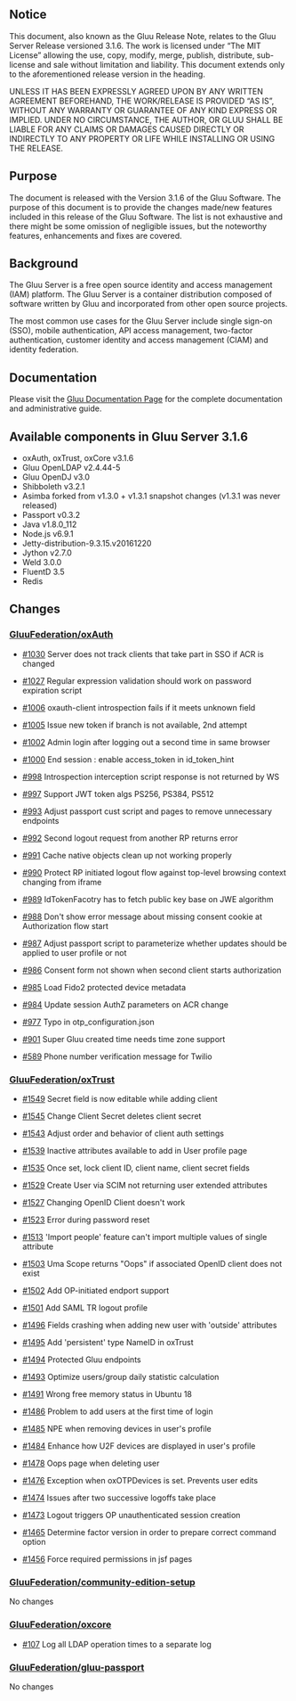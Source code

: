 ## Notice

This document, also known as the Gluu Release Note, 
relates to the Gluu Server Release versioned 3.1.6. The work is licensed under “The MIT License” 
allowing the use, copy, modify, merge, publish, distribute, sub-license and sale without 
limitation and liability. This document extends only to the aforementioned release version 
in the heading.

UNLESS IT HAS BEEN EXPRESSLY AGREED UPON BY ANY WRITTEN AGREEMENT BEFOREHAND, 
THE WORK/RELEASE IS PROVIDED “AS IS”, WITHOUT ANY WARRANTY OR GUARANTEE OF ANY KIND 
EXPRESS OR IMPLIED. UNDER NO CIRCUMSTANCE, THE AUTHOR, OR GLUU SHALL BE LIABLE FOR ANY 
CLAIMS OR DAMAGES CAUSED DIRECTLY OR INDIRECTLY TO ANY PROPERTY OR LIFE WHILE INSTALLING 
OR USING THE RELEASE.

## Purpose

The document is released with the Version 3.1.6 of the Gluu Software. The purpose of this document is to provide the changes made/new features included in this release of the Gluu Software. The list is not exhaustive and there might be some omission of negligible issues, but the noteworthy features, enhancements and fixes are covered. 

## Background

The Gluu Server is a free open source identity and access management (IAM) platform. The Gluu Server is a container distribution composed of software written by Gluu and incorporated from other open source projects. 

The most common use cases for the Gluu Server include single sign-on (SSO), mobile authentication, API access management, two-factor authentication, customer identity and access management (CIAM) and identity federation.

## Documentation

Please visit the [Gluu Documentation Page](http://www.gluu.org/docs/ce) for the complete 
documentation and administrative guide. 

## Available components in Gluu Server 3.1.6
- oxAuth, oxTrust, oxCore v3.1.6
- Gluu OpenLDAP v2.4.44-5
- Gluu OpenDJ v3.0
- Shibboleth v3.2.1
- Asimba forked from v1.3.0 + v1.3.1 snapshot changes (v1.3.1 was never released)
- Passport v0.3.2
- Java v1.8.0_112
- Node.js v6.9.1
- Jetty-distribution-9.3.15.v20161220
- Jython v2.7.0
- Weld 3.0.0
- FluentD 3.5
- Redis

## Changes

### [GluuFederation/oxAuth](https://github.com/GluuFederation/oxAuth/issues?utf8=?&q=is%3Aissue+milestone%3A3.1.6+)

- [#1030](https://github.com/GluuFederation/oxAuth/issues/1030) Server does not track clients that take part in SSO if ACR is changed

- [#1027](https://github.com/GluuFederation/oxAuth/issues/1027) Regular expression validation should work on password expiration script

- [#1006](https://github.com/GluuFederation/oxAuth/issues/1006) oxauth-client introspection fails if it meets unknown field

- [#1005](https://github.com/GluuFederation/oxAuth/issues/1005) Issue new token if branch is not available, 2nd attempt

- [#1002](https://github.com/GluuFederation/oxAuth/issues/1002) Admin login after logging out a second time in same browser

- [#1000](https://github.com/GluuFederation/oxAuth/issues/1000) End session : enable access_token in id_token_hint

- [#998](https://github.com/GluuFederation/oxAuth/issues/998) Introspection interception script response is not returned by WS

- [#997](https://github.com/GluuFederation/oxAuth/issues/997) Support JWT token algs PS256, PS384, PS512

- [#993](https://github.com/GluuFederation/oxAuth/issues/993) Adjust passport cust script and pages to remove unnecessary endpoints

- [#992](https://github.com/GluuFederation/oxAuth/issues/992) Second logout request from another RP returns error

- [#991](https://github.com/GluuFederation/oxAuth/issues/991) Cache native objects clean up not working properly

- [#990](https://github.com/GluuFederation/oxAuth/issues/990) Protect RP initiated logout flow against top-level browsing context changing from iframe

- [#989](https://github.com/GluuFederation/oxAuth/issues/989) IdTokenFacotry has to fetch public key base on JWE algorithm

- [#988](https://github.com/GluuFederation/oxAuth/issues/988) Don't show error message about missing consent cookie at Authorization flow start

- [#987](https://github.com/GluuFederation/oxAuth/issues/987) Adjust passport script to parameterize whether updates should be applied to user profile or not

- [#986](https://github.com/GluuFederation/oxAuth/issues/986) Consent form not shown when second client starts authorization

- [#985](https://github.com/GluuFederation/oxAuth/issues/985) Load Fido2 protected device metadata

- [#984](https://github.com/GluuFederation/oxAuth/issues/984) Update session AuthZ parameters on ACR change

- [#977](https://github.com/GluuFederation/oxAuth/issues/977) Typo in otp_configuration.json

- [#901](https://github.com/GluuFederation/oxAuth/issues/901) Super Gluu created time needs time zone support

- [#589](https://github.com/GluuFederation/oxAuth/issues/589) Phone number verification message for Twilio

### [GluuFederation/oxTrust](https://github.com/GluuFederation/oxTrust/issues?utf8=?&q=is%3Aissue+milestone%3A3.1.6+)

- [#1549](https://github.com/GluuFederation/oxTrust/issues/1549) Secret field is now editable while adding client

- [#1545](https://github.com/GluuFederation/oxTrust/issues/1545) Change Client Secret deletes client secret

- [#1543](https://github.com/GluuFederation/oxTrust/issues/1543) Adjust order and behavior of client auth settings

- [#1539](https://github.com/GluuFederation/oxTrust/issues/1539) Inactive attributes available to add in User profile page

- [#1535](https://github.com/GluuFederation/oxTrust/issues/1535) Once set, lock client ID, client name, client secret fields

- [#1529](https://github.com/GluuFederation/oxTrust/issues/1529) Create User via SCIM not returning user extended attributes

- [#1527](https://github.com/GluuFederation/oxTrust/issues/1527) Changing OpenID Client doesn't work

- [#1523](https://github.com/GluuFederation/oxTrust/issues/1523) Error during password reset

- [#1513](https://github.com/GluuFederation/oxTrust/issues/1513) 'Import people' feature can't import multiple values of single attribute

- [#1503](https://github.com/GluuFederation/oxTrust/issues/1503) Uma Scope returns "Oops" if associated OpenID client does not exist

- [#1502](https://github.com/GluuFederation/oxTrust/issues/1502) Add OP-initiated endport support

- [#1501](https://github.com/GluuFederation/oxTrust/issues/1501) Add SAML TR logout profile

- [#1496](https://github.com/GluuFederation/oxTrust/issues/1496) Fields crashing when adding new user with 'outside' attributes

- [#1495](https://github.com/GluuFederation/oxTrust/issues/1495) Add 'persistent' type NameID in oxTrust

- [#1494](https://github.com/GluuFederation/oxTrust/issues/1494) Protected Gluu endpoints

- [#1493](https://github.com/GluuFederation/oxTrust/issues/1493) Optimize users/group daily statistic calculation

- [#1491](https://github.com/GluuFederation/oxTrust/issues/1491) Wrong free memory status in Ubuntu 18

- [#1486](https://github.com/GluuFederation/oxTrust/issues/1486) Problem to add users at the first time of login

- [#1485](https://github.com/GluuFederation/oxTrust/issues/1485) NPE when removing devices in user's profile

- [#1484](https://github.com/GluuFederation/oxTrust/issues/1484) Enhance how U2F devices are displayed in user's profile

- [#1478](https://github.com/GluuFederation/oxTrust/issues/1478) Oops page when deleting user

- [#1476](https://github.com/GluuFederation/oxTrust/issues/1476) Exception when oxOTPDevices is set. Prevents user edits

- [#1474](https://github.com/GluuFederation/oxTrust/issues/1474) Issues after two successive logoffs take place

- [#1473](https://github.com/GluuFederation/oxTrust/issues/1473) Logout triggers OP unauthenticated session creation

- [#1465](https://github.com/GluuFederation/oxTrust/issues/1465) Determine factor version in order to prepare correct command option

- [#1456](https://github.com/GluuFederation/oxTrust/issues/1456) Force required permissions in jsf pages

### [GluuFederation/community-edition-setup](https://github.com/GluuFederation/community-edition-setup/issues?utf8=?&q=is%3Aissue+milestone%3A3.1.6+)

No changes

### [GluuFederation/oxcore](https://github.com/GluuFederation/oxcore/issues?utf8=?&q=is%3Aissue+milestone%3A3.1.6+)

- [#107](https://github.com/GluuFederation/oxCore/issues/107) Log all LDAP operation times to a separate log

### [GluuFederation/gluu-passport](https://github.com/GluuFederation/gluu-passport/issues?utf8=?&q=is%3Aissue+milestone%3A3.1.6+)

No changes
